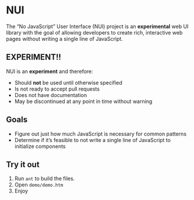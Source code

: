 # NUI

The “No JavaScript” User Interface (NUI) project is an **experimental** web UI library with the goal of allowing developers to create rich, interactive web pages without writing a single line of JavaScript.

## EXPERIMENT!!

NUI is an **experiment** and therefore:

- Should **not** be used until otherwise specified
- Is not ready to accept pull requests
- Does not have documentation
- May be discontinued at any point in time without warning

## Goals

- Figure out just how much JavaScript is necessary for common patterns
- Determine if it’s feasible to not write a single line of JavaScript to initialize components

## Try it out

1.  Run `ant` to build the files.
2.  Open `demo/demo.htm`
3.  Enjoy
